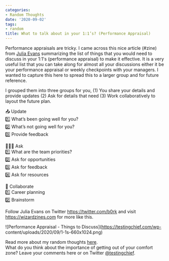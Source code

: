 ```yaml
---
categories:
- Random Thoughts
date: '2020-09-02'
tags:
- random
title: What to talk about in your 1:1’s? (Performance Appraisal)
---
```


Performance appraisals are tricky. I came across this nice article (#zine)
from [Julia Evans](https://twitter.com/b0rk) summarizing the list of things
that you would need to discuss in your 1:1's (performance appraisal) to make
it effective. It is a very useful list that you can take along for almost all
your discussions either it be your performance appraisal or weekly checkpoints
with your managers. I wanted to capture this here to spread this to a larger
group and for future reference.

I grouped them into three groups for you, (1) You share your details and
provide updates (2) Ask for details that need (3) Work collaboratively to
layout the future plan.

📤 Update  
1️⃣ What’s been going well for you?  
2️⃣ What’s not going well for you?  
3️⃣ Provide feedback

🙋🏼‍♂️ Ask  
1️⃣ What are the team priorities?  
2️⃣ Ask for opportunities  
3️⃣ Ask for feedback  
4️⃣ Ask for resources

🤝 Collaborate  
1️⃣ Career planning  
2️⃣ Brainstorm

Follow Julia Evans on Twitter <https://twitter.com/b0rk> and visit
<https://wizardzines.com> for more like this.

![Performance Appraisal - Things to Discuss](https://testingchief.com/wp-
content/uploads/2020/09/1-1s-660x1024.png)

  
Read more about my random thoughts
[here](https://testingchief.com/category/random-thoughts/).  
What do you think about the importance of getting out of your comfort zone?
Leave your comments here or on Twitter
[@testingchief](https://twitter.com/testingchief).